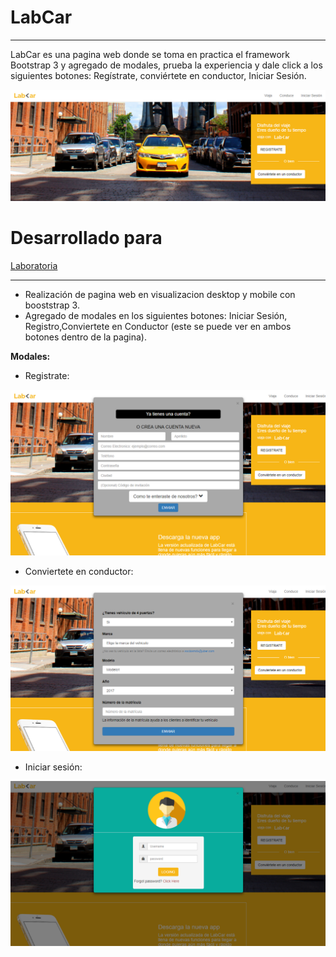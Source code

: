 # LabCar
___
LabCar es una pagina web donde se toma en practica el framework Bootstrap 3 y agregado de modales, prueba la experiencia y dale click a los siguientes botones: Regístrate, conviértete en conductor, Iniciar Sesión.

![LabCarParte1](assets/documents/Parte1.PNG)

# Desarrollado para

[Laboratoria](http://www.laboratoria.la/)
___

* Realización de pagina web en visualizacion desktop y mobile con booststrap 3.
* Agregado de modales en los siguientes botones: Iniciar Sesión, Registro,Conviertete en Conductor (este se puede ver en ambos botones dentro de la pagina).

**Modales:**
* Registrate:

![LabCarParte2](assets/documents/Parte2.PNG)

* Conviertete en conductor:

![LabCarParte3](assets/documents/Parte3.PNG)

* Iniciar sesión:

![LabCarParte4](assets/documents/Parte4.PNG)
